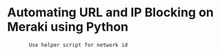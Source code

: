 # Automating URL and IP Blocking on Meraki using Python
           Use helper script for network id 


